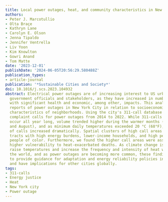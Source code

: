 ```yaml
---
title: Local power outages, heat, and community characteristics in New York City
authors:
- Peter J. Marcotullio
- Olta Braçe
- Kathryn Lane
- Carolyn E. Olson
- Jenna Tipaldo
- Jennifer Ventrella
- Liv Yoon
- Kim Knowlton
- Gowri Anand
- Tom Matte
date: '2023-12-01'
publishDate: '2024-06-05T20:56:29.580488Z'
publication_types:
- article-journal
publication: '*Sustainable Cities and Society*'
doi: 10.1016/j.scs.2023.104932
abstract: Electrical power outages are of increasing interest to US urban scholars,
  government officials and stakeholders, as they have increased in number and duration
  with significant health and economic, among other, impacts. This analysis examines
  reports of power outages in New York City in relation to socioeconomic and health
  characteristics of neighborhoods. Using the city's 311-call database we examine
  complaint calls for power outages from 2014 to 2022. While 311-calls for power outages
  occur all year long, volume trended higher during the warmer months (June, July
  and August), and as minimum daily temperatures exceeded 20 °C (68°F), the number
  of calls increased dramatically. Spatial clusters of high call areas were in Census
  tracts with high energy burdens, lower-income households, and high percentages of
  people of color. Furthermore, we found the higher call areas were associated with
  higher vulnerability to heat-exacerbated deaths. As climate change is expected to
  raise temperatures and increase the frequency and intensity of heat waves around
  the world, and as power outages are becoming more common, these findings will help
  to provide guidance for adaptation and energy reliability policies in New York City
  and have implications for other cities globally.
tags:
- 311-calls
- Energy justice
- Heat
- New York city
- Power outage
---
```

